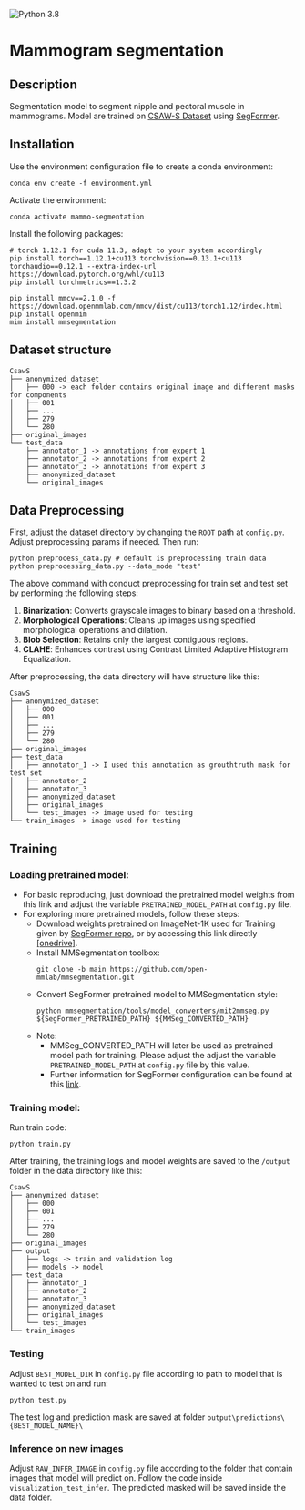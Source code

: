 ![Python 3.8](https://img.shields.io/badge/python-3.8-green.svg)
# Mammogram segmentation 
## Description 
Segmentation model to segment nipple and pectoral muscle in mammograms. 
Model are trained on [CSAW-S Dataset](https://github.com/ChrisMats/CSAW-S) using [SegFormer](https://github.com/NVlabs/SegFormer). 
## Installation
Use the environment configuration file to create a conda environment:

```shell
conda env create -f environment.yml
```
Activate the environment:
```
conda activate mammo-segmentation
```
Install the following packages: 
```shell
# torch 1.12.1 for cuda 11.3, adapt to your system accordingly
pip install torch==1.12.1+cu113 torchvision==0.13.1+cu113 torchaudio==0.12.1 --extra-index-url https://download.pytorch.org/whl/cu113
pip install torchmetrics==1.3.2

pip install mmcv==2.1.0 -f https://download.openmmlab.com/mmcv/dist/cu113/torch1.12/index.html
pip install openmim
mim install mmsegmentation
```
## Dataset structure
```shell
CsawS
├── anonymized_dataset
│   ├── 000 -> each folder contains original image and different masks for components
│   ├── 001
│   ├── ...
│   ├── 279
│   └── 280
├── original_images 
└── test_data
    ├── annotator_1 -> annotations from expert 1
    ├── annotator_2 -> annotations from expert 2
    ├── annotator_3 -> annotations from expert 3
    ├── anonymized_dataset 
    └── original_images 

```
## Data Preprocessing
First, adjust the dataset directory by changing the `ROOT` path at `config.py`. Adjust preprocessing params if needed. Then run:
```shell
python preprocess_data.py # default is preprocessing train data
python preprocessing_data.py --data_mode "test"
```
The above command with conduct preprocessing for train set and test set by performing the following steps:
1. **Binarization**: Converts grayscale images to binary based on a threshold.
2. **Morphological Operations**: Cleans up images using specified morphological operations and dilation.
3. **Blob Selection**: Retains only the largest contiguous regions.
4. **CLAHE**: Enhances contrast using Contrast Limited Adaptive Histogram Equalization.

After preprocessing, the data directory will have structure like this:
```shell
CsawS
├── anonymized_dataset
│   ├── 000 
│   ├── 001
│   ├── ...
│   ├── 279
│   └── 280
├── original_images 
├── test_data
│   ├── annotator_1 -> I used this annotation as grouthtruth mask for test set
│   ├── annotator_2 
│   ├── annotator_3 
│   ├── anonymized_dataset 
│   ├── original_images 
│   └── test_images -> image used for testing
└── train_images -> image used for testing
```
## Training
### Loading pretrained model:
- For basic reproducing, just download the pretrained model weights from this link and adjust the variable `PRETRAINED_MODEL_PATH` at `config.py` file.
- For exploring more pretrained models, follow these steps:
  - Download weights pretrained on ImageNet-1K used for Training given by [SegFormer repo](https://github.com/open-mmlab/mmsegmentation.git), or by accessing this link directly [[onedrive]](https://connecthkuhk-my.sharepoint.com/:f:/g/personal/xieenze_connect_hku_hk/EvOn3l1WyM5JpnMQFSEO5b8B7vrHw9kDaJGII-3N9KNhrg?e=cpydzZ). 
  - Install MMSegmentation toolbox:
    ```shell
    git clone -b main https://github.com/open-mmlab/mmsegmentation.git
    ```
  - Convert SegFormer pretrained model to MMSegmentation style:
    ```shell
    python mmsegmentation/tools/model_converters/mit2mmseg.py ${SegFormer_PRETRAINED_PATH} ${MMSeg_CONVERTED_PATH}
    ```
  - Note:
    - MMSeg_CONVERTED_PATH will later be used as pretrained model path for training. Please adjust the adjust the variable `PRETRAINED_MODEL_PATH` at `config.py` file by this value. 
    - Further information for SegFormer configuration can be found at this [link](https://github.com/open-mmlab/mmsegmentation/tree/master/configs/segformer).
### Training model:
Run train code:
```shell
python train.py
```
After training, the training logs and model weights are saved to the `/output` folder in the data directory like this:
```shell
CsawS
├── anonymized_dataset
│   ├── 000 
│   ├── 001
│   ├── ...
│   ├── 279
│   └── 280
├── original_images 
├── output
│   ├── logs -> train and validation log
│   ├── models -> model 
├── test_data
│   ├── annotator_1 
│   ├── annotator_2 
│   ├── annotator_3 
│   ├── anonymized_dataset 
│   ├── original_images 
│   └── test_images 
└── train_images 
```

### Testing
Adjust `BEST_MODEL_DIR` in `config.py` file according to path to model that is wanted to test on and run:
```shell
python test.py
```
The test log and prediction mask are saved at folder `output\predictions\{BEST_MODEL_NAME}\`

### Inference on new images
Adjust `RAW_INFER_IMAGE` in `config.py` file according to the folder that contain images that model will predict on. 
Follow the code inside `visualization_test_infer`. 
The predicted masked will be saved inside the data folder. 





   






